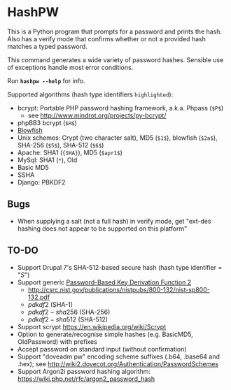 HashPW
======
This is a Python program that prompts for a password and prints the
hash.  Also has a verify mode that confirms whether or not a provided
hash matches a typed password.

This command generates a wide variety of password hashes.  Sensible use
of exceptions handle most error conditions.

Run **`hashpw --help`** for info.

Supported algorithms (hash type identifiers `highlighted`):

  + bcrypt: Portable PHP password hashing framework, a.k.a. Phpass (`$P$`)
      - see http://www.mindrot.org/projects/py-bcrypt/
  + phpBB3 bcrypt (`$H$`)
  + [Blowfish](http://en.wikipedia.org/wiki/Crypt_(Unix)#Blowfish-based_scheme)
  + Unix schemes: Crypt (two character salt), MD5 (`$1$`), blowfish (`$2a$`), SHA-256 (`$5$`), SHA-512 (`$6$`)
  + Apache: SHA1 (`{SHA}`), MD5 (`$apr1$`)
  + MySql: SHA1 (`*`), Old
  + Basic MD5
  + SSHA
  + Django: PBKDF2

Bugs
----
  + When supplying a salt (not a full hash) in verify mode, get "ext-des
    hashing does not appear to be supported on this platform"

TO-DO
-----

  + Support Drupal 7's SHA-512-based secure hash (hash type identifier = "$S$")
  + Support generic [Password-Based Key Derivation Function 2](https://en.wikipedia.org/wiki/PBKDF2)
      - http://csrc.nist.gov/publications/nistpubs/800-132/nist-sp800-132.pdf
      - $pdkdf2$ (SHA-1)
      - $pdkdf2-sha256$ (SHA-256)
      - $pdkdf2-sha512$ (SHA-512)
  + Support scrypt <https://en.wikipedia.org/wiki/Scrypt>
  + Option to generate/recognise simple hashes (e.g. BasicMD5, OldPassword) with prefixes
  + Accept password on standard input (without confirmation)
  + Support "doveadm pw" encoding scheme suffixes (.b64, .base64 and .hex); see
    http://wiki2.dovecot.org/Authentication/PasswordSchemes
  + Support Argon2i password hashing algorithm: https://wiki.php.net/rfc/argon2_password_hash
